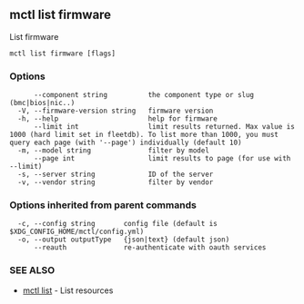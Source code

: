 [Auto generated by spf13/cobra]: <>

## mctl list firmware

List firmware

```
mctl list firmware [flags]
```

### Options

```
      --component string          the component type or slug (bmc|bios|nic..)
  -V, --firmware-version string   firmware version
  -h, --help                      help for firmware
      --limit int                 limit results returned. Max value is 1000 (hard limit set in fleetdb). To list more than 1000, you must query each page (with '--page') individually (default 10)
  -m, --model string              filter by model
      --page int                  limit results to page (for use with --limit)
  -s, --server string             ID of the server
  -v, --vendor string             filter by vendor
```

### Options inherited from parent commands

```
  -c, --config string       config file (default is $XDG_CONFIG_HOME/mctl/config.yml)
  -o, --output outputType   {json|text} (default json)
      --reauth              re-authenticate with oauth services
```

### SEE ALSO

* [mctl list](mctl_list.md)	 - List resources

